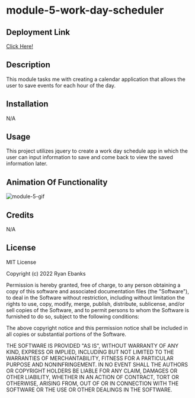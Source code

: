 # module-5-work-day-scheduler

## Deployment Link
[Click Here!](https://ryanebanks.github.io/module-5-work-day-scheduler/)

## Description
This module tasks me with creating a calendar application that allows the user to save events for each hour of the day.

## Installation
N/A

## Usage
This project utilizes jquery to create a work day schedule app in which the user can input information to save and come back to view the saved information later. 

## Animation Of Functionality
![module-5-gif](https://user-images.githubusercontent.com/43324378/215875286-228e31f0-8d8f-4eb8-8508-a03bb2bfd395.gif)

## Credits
N/A

## License
MIT License

Copyright (c) 2022 Ryan Ebanks

Permission is hereby granted, free of charge, to any person obtaining a copy of this software and associated documentation files (the "Software"), to deal in the Software without restriction, including without limitation the rights to use, copy, modify, merge, publish, distribute, sublicense, and/or sell copies of the Software, and to permit persons to whom the Software is furnished to do so, subject to the following conditions:

The above copyright notice and this permission notice shall be included in all copies or substantial portions of the Software.

THE SOFTWARE IS PROVIDED "AS IS", WITHOUT WARRANTY OF ANY KIND, EXPRESS OR IMPLIED, INCLUDING BUT NOT LIMITED TO THE WARRANTIES OF MERCHANTABILITY, FITNESS FOR A PARTICULAR PURPOSE AND NONINFRINGEMENT. IN NO EVENT SHALL THE AUTHORS OR COPYRIGHT HOLDERS BE LIABLE FOR ANY CLAIM, DAMAGES OR OTHER LIABILITY, WHETHER IN AN ACTION OF CONTRACT, TORT OR OTHERWISE, ARISING FROM, OUT OF OR IN CONNECTION WITH THE SOFTWARE OR THE USE OR OTHER DEALINGS IN THE SOFTWARE.
